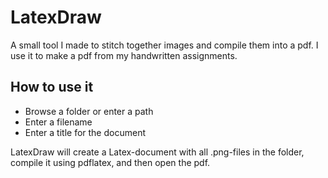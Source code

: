 # LatexDraw
A small tool I made to stitch together images and compile them into a pdf. I use it to make a pdf from my handwritten assignments.


## How to use it
 - Browse a folder or enter a path
 - Enter a filename
 - Enter a title for the document
 
 LatexDraw will create a Latex-document with all .png-files in the folder, compile it using pdflatex, and then open the pdf.
